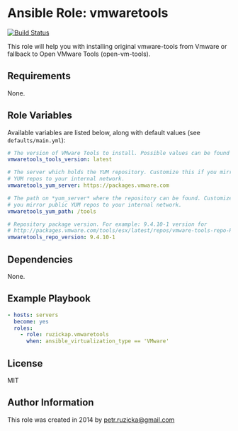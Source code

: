 # Ansible Role: vmwaretools

[![Build Status](https://travis-ci.com/ruzickap/ansible-role-vmwaretools.svg?branch=master)](https://travis-ci.com/ruzickap/ansible-role-vmwaretools)

This role will help you with installing original vmware-tools from Vmware
or fallback to Open VMware Tools (open-vm-tools).

## Requirements

None.

## Role Variables

Available variables are listed below, along with default values
(see `defaults/main.yml`):

```yaml
# The version of VMware Tools to install. Possible values can be found here: http://packages.vmware.com/tools/esx/index.html
vmwaretools_tools_version: latest

# The server which holds the YUM repository. Customize this if you mirror public
# YUM repos to your internal network.
vmwaretools_yum_server: https://packages.vmware.com

# The path on *yum_server* where the repository can be found. Customize this if
# you mirror public YUM repos to your internal network.
vmwaretools_yum_path: /tools

# Repository package version. For example: 9.4.10-1 version for
# http://packages.vmware.com/tools/esx/latest/repos/vmware-tools-repo-RHEL6-9.4.10-1.el6.x86_64.rpm
vmwaretools_repo_version: 9.4.10-1
```

## Dependencies

None.

## Example Playbook

```yaml
- hosts: servers
  become: yes
  roles:
    - role: ruzickap.vmwaretools
      when: ansible_virtualization_type == 'VMware'
```

## License

MIT

## Author Information

This role was created in 2014 by [petr.ruzicka@gmail.com](mailto:petr.ruzicka@gmail.com)
